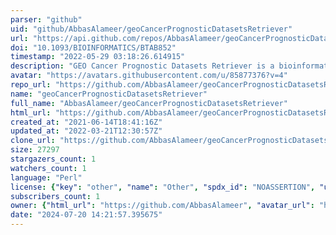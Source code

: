 ```yaml
---
parser: "github"
uid: "github/AbbasAlameer/geoCancerPrognosticDatasetsRetriever"
url: "https://api.github.com/repos/AbbasAlameer/geoCancerPrognosticDatasetsRetriever"
doi: "10.1093/BIOINFORMATICS/BTAB852"
timestamp: "2022-05-29 03:18:26.614915"
description: "GEO Cancer Prognostic Datasets Retriever is a bioinformatics tool for cancer prognostic dataset retrieval from the GEO website."
avatar: "https://avatars.githubusercontent.com/u/85877376?v=4"
repo_url: "https://github.com/AbbasAlameer/geoCancerPrognosticDatasetsRetriever"
name: "geoCancerPrognosticDatasetsRetriever"
full_name: "AbbasAlameer/geoCancerPrognosticDatasetsRetriever"
html_url: "https://github.com/AbbasAlameer/geoCancerPrognosticDatasetsRetriever"
created_at: "2021-06-14T18:41:16Z"
updated_at: "2022-03-21T12:30:57Z"
clone_url: "https://github.com/AbbasAlameer/geoCancerPrognosticDatasetsRetriever.git"
size: 27297
stargazers_count: 1
watchers_count: 1
language: "Perl"
license: {"key": "other", "name": "Other", "spdx_id": "NOASSERTION", "url": null, "node_id": "MDc6TGljZW5zZTA="}
subscribers_count: 1
owner: {"html_url": "https://github.com/AbbasAlameer", "avatar_url": "https://avatars.githubusercontent.com/u/85877376?v=4", "login": "AbbasAlameer", "type": "User"}
date: "2024-07-20 14:21:57.395675"
---
```

